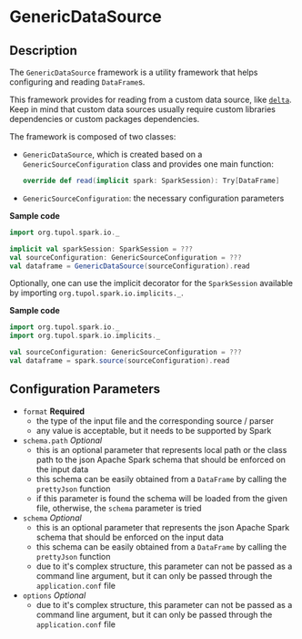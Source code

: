 # GenericDataSource


## Description

The `GenericDataSource` framework is a utility framework that helps configuring and 
reading `DataFrame`s.

This framework provides for reading from a custom data source, like 
[`delta`](https://github.com/delta-io/delta). 
Keep in mind that custom data sources usually require custom libraries dependencies or 
custom packages dependencies.

The framework is composed of two classes:
- `GenericDataSource`, which is created based on a `GenericSourceConfiguration` class and provides one main function:
  ```scala 
  override def read(implicit spark: SparkSession): Try[DataFrame]
  ```
- `GenericSourceConfiguration`: the necessary configuration parameters

**Sample code**
```scala
import org.tupol.spark.io._

implicit val sparkSession: SparkSession = ???
val sourceConfiguration: GenericSourceConfiguration = ???
val dataframe = GenericDataSource(sourceConfiguration).read
```

Optionally, one can use the implicit decorator for the `SparkSession` available by importing `org.tupol.spark.io.implicits._`.

**Sample code**
```scala
import org.tupol.spark.io._
import org.tupol.spark.io.implicits._

val sourceConfiguration: GenericSourceConfiguration = ???
val dataframe = spark.source(sourceConfiguration).read
```


## Configuration Parameters

- `format` **Required**
  - the type of the input file and the corresponding source / parser
  - any value is acceptable, but it needs to be supported by Spark
- `schema.path` *Optional*
  - this is an optional parameter that represents local path or the class path to the json Apache 
    Spark schema that should be enforced on the input data
  - this schema can be easily obtained from a `DataFrame` by calling the `prettyJson` function
  - if this parameter is found the schema will be loaded from the given file, otherwise, the `schema` parameter is tried
- `schema` *Optional*
  - this is an optional parameter that represents the json Apache Spark schema that should be 
    enforced on the input data
  - this schema can be easily obtained from a `DataFrame` by calling the `prettyJson` function
  - due to it's complex structure, this parameter can not be passed as a command line argument, 
    but it can only be passed through the `application.conf` file
- `options` *Optional*
  - due to it's complex structure, this parameter can not be passed as a command line argument, 
    but it can only be passed through the `application.conf` file
